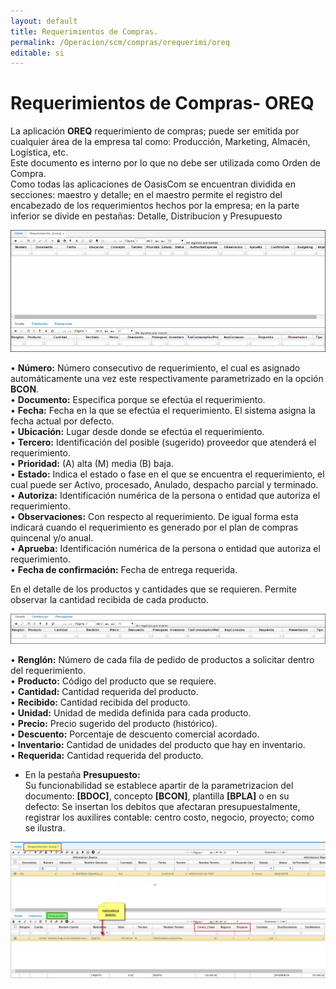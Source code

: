 ```yaml
---
layout: default
title: Requerimientos de Compras.
permalink: /Operacion/scm/compras/orequerimi/oreq
editable: si
---
```


# Requerimientos de Compras- OREQ

La aplicación **OREQ** requerimiento de compras; puede ser emitida por cualquier área de la empresa tal como: Producción, Marketing, Almacén, Logística, etc.  
Este documento es interno por lo que no debe ser utilizada como Orden de Compra.  
Como todas las aplicaciones de OasisCom se encuentran dividida en secciones: maestro y detalle; en el maestro permite el registro del encabezado de los requerimientos hechos por la empresa; en la parte inferior se divide en pestañas: Detalle, Distribucion y Presupuesto

![](oreq.png)

•	**Número:** Número consecutivo de requerimiento, el cual es asignado automáticamente una vez este respectivamente parametrizado en la opción **BCON**.  
•	**Documento:** Especifica porque se efectúa el requerimiento.  
•	**Fecha:** Fecha en la que se efectúa el requerimiento. El sistema asigna la fecha actual por defecto.  
•	**Ubicación:** Lugar desde donde se efectúa el requerimiento.  
•	**Tercero:** Identificación del posible (sugerido) proveedor que atenderá el requerimiento.  
•	**Prioridad:** (A) alta (M) media (B) baja.  
•	**Estado:** 	Indica el estado o fase en el que se encuentra el requerimiento, el cual puede ser Activo, procesado, Anulado, despacho parcial y terminado.  
•	**Autoriza:** Identificación numérica de la persona o entidad que autoriza el requerimiento.  
•	**Observaciones:** Con respecto al requerimiento. De igual forma esta indicará cuando el requerimiento es generado por el plan de compras quincenal y/o anual.  
•	**Aprueba:** Identificación numérica de la persona o entidad que autoriza el requerimiento.  
•	**Fecha de confirmación:** Fecha de entrega requerida.  

En el detalle de los productos y cantidades que se requieren. Permite observar la cantidad recibida de cada producto.

![](oreq2.png)

•	**Renglón:** Número de cada fila de pedido de productos a solicitar dentro del requerimiento.  
•	**Producto:** Código del producto que se requiere.  
•	**Cantidad:** Cantidad requerida del producto.  
•	**Recibido:** Cantidad recibida del producto.  
•	**Unidad:**	Unidad de medida definida para cada producto.  
•	**Precio:** Precio sugerido del producto (histórico).  
•	**Descuento:** Porcentaje de descuento comercial acordado.  
•	**Inventario:** Cantidad de unidades del producto que hay en inventario.  
•	**Requerida:** Cantidad requerida del producto.  

* En la pestaña **Presupuesto:**  
 Su funcionabilidad se establece apartir de la parametrizacion del documento: **[BDOC]**, concepto **[BCON]**, plantilla **[BPLA]** o en su defecto: 
 Se insertan los debitos que afectaran presupuestalmente, registrar los auxilires contable: centro costo, negocio, proyecto; como se ilustra.  

![](oreq3.png)





